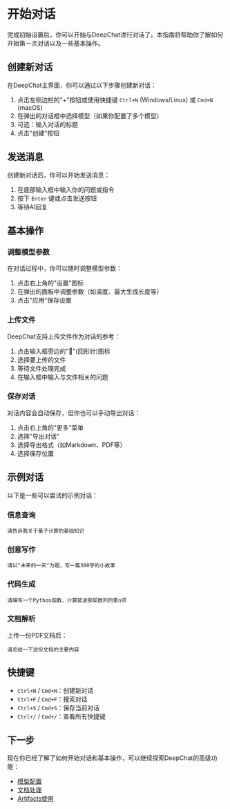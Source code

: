 # 开始对话

完成初始设置后，你可以开始与DeepChat进行对话了。本指南将帮助你了解如何开始第一次对话以及一些基本操作。

## 创建新对话

在DeepChat主界面，你可以通过以下步骤创建新对话：

1. 点击左侧边栏的"+"按钮或使用快捷键 `Ctrl+N` (Windows/Linux) 或 `Cmd+N` (macOS)
2. 在弹出的对话框中选择模型（如果你配置了多个模型）
3. 可选：输入对话的标题
4. 点击"创建"按钮

## 发送消息

创建新对话后，你可以开始发送消息：

1. 在底部输入框中输入你的问题或指令
2. 按下 `Enter` 键或点击发送按钮
3. 等待AI回复

## 基本操作

### 调整模型参数

在对话过程中，你可以随时调整模型参数：

1. 点击右上角的"设置"图标
2. 在弹出的面板中调整参数（如温度、最大生成长度等）
3. 点击"应用"保存设置

### 上传文件

DeepChat支持上传文件作为对话的参考：

1. 点击输入框旁边的"📎"(回形针)图标
2. 选择要上传的文件
3. 等待文件处理完成
4. 在输入框中输入与文件相关的问题

### 保存对话

对话内容会自动保存，但你也可以手动导出对话：

1. 点击右上角的"更多"菜单
2. 选择"导出对话"
3. 选择导出格式（如Markdown、PDF等）
4. 选择保存位置

## 示例对话

以下是一些可以尝试的示例对话：

### 信息查询

```
请告诉我关于量子计算的基础知识
```

### 创意写作

```
请以"未来的一天"为题，写一篇300字的小故事
```

### 代码生成

```
请编写一个Python函数，计算斐波那契数列的第n项
```

### 文档解析

上传一份PDF文档后：
```
请总结一下这份文档的主要内容
```

## 快捷键

- `Ctrl+N` / `Cmd+N`：创建新对话
- `Ctrl+F` / `Cmd+F`：搜索对话
- `Ctrl+S` / `Cmd+S`：保存当前对话
- `Ctrl+/` / `Cmd+/`：查看所有快捷键

## 下一步

现在你已经了解了如何开始对话和基本操作，可以继续探索DeepChat的高级功能：

- [模型配置](/guide/user-guide/model-configuration.md)
- [文档处理](/guide/user-guide/document-processing.md)
- [Artifacts使用](/guide/user-guide/artifacts.md) 